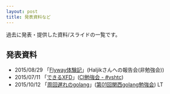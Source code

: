 ```yaml
---
layout: post
title: 発表資料など
---
```


過去に発表・提供した資料/スライドの一覧です。

## 発表資料

+ 2015/08/29 「[Flyway体験記](./2015-08-29-flyway/)」(Haljikさんへの報告会(非勉強会))
+ 2015/07/11 「[できるXFD](./2015-07-11-i-can-xfd/)」([CI勉強会 - #vshtc](https://vshtc.doorkeeper.jp/events/26853))
+ 2015/10/12 「[周回遅れのgolang](./2015-10-12-golang-study/)」([第01回関西golang勉強会](http://kug2.connpass.com/event/20497/)) LT
